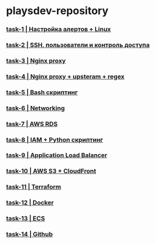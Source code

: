 # playsdev-repository
### [task-1 | Настройка алертов + Linux](https://github.com/NichiporukRoman/playsdev-repository/tree/main/tasks/task_1)
### [task-2 | SSH, пользователи и контроль доступа](https://github.com/NichiporukRoman/playsdev-repository/tree/main/tasks/task_2)
### [task-3 | Nginx proxy](https://github.com/NichiporukRoman/playsdev-repository/tree/main/tasks/task_3)
### [task-4 | Nginx proxy + upsteram + regex](https://github.com/NichiporukRoman/playsdev-repository/tree/main/tasks/task_4)
### [task-5 | Bash скриптинг](https://github.com/NichiporukRoman/playsdev-repository/tree/main/tasks/task_5)
### [task-6 | Networking](https://github.com/NichiporukRoman/playsdev-repository/tree/main/tasks/task_6)
### [task-7 | AWS RDS](https://github.com/NichiporukRoman/playsdev-repository/tree/main/tasks/task_7)
### [task-8 | IAM + Python скриптинг](https://github.com/NichiporukRoman/playsdev-repository/tree/main/tasks/task_8)
### [task-9 | Application Load Balancer](https://github.com/NichiporukRoman/playsdev-repository/tree/main/tasks/task_9)
### [task-10 | AWS S3 + CloudFront](https://github.com/NichiporukRoman/playsdev-repository/tree/main/tasks/task_10)
### [task-11 | Terraform](https://github.com/NichiporukRoman/playsdev-repository/tree/main/tasks/task_11)
### [task-12 | Docker](https://github.com/NichiporukRoman/playsdev-repository/tree/main/tasks/task_12)
### [task-13 | ECS](https://github.com/NichiporukRoman/playsdev-repository/tree/main/tasks/task_13)
### [task-14 | Github](https://github.com/NichiporukRoman/playsdev-repository/tree/main/tasks/task_14)



